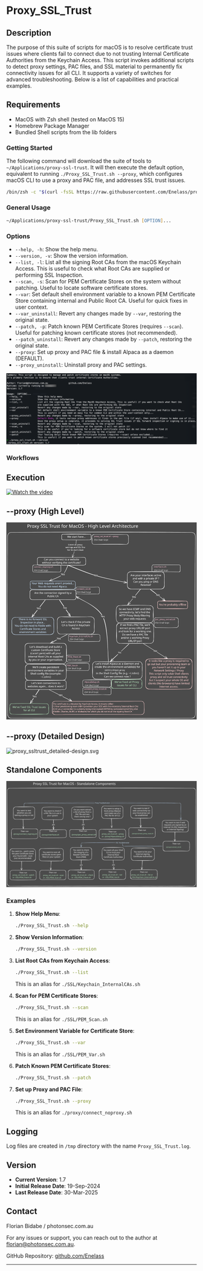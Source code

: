 # Proxy_SSL_Trust

## Description

The purpose of this suite of scripts for macOS is to resolve certificate trust issues where clients fail to connect due to not trusting Internal Certificate Authorities from the Keychain Access. This script invokes additional scripts to detect proxy settings, PAC files, and SSL material to permanently fix connectivity issues for all CLI. It supports a variety of switches for advanced troubleshooting. Below is a list of capabilities and practical examples.

## Requirements
- MacOS with Zsh shell (tested on MacOS 15)
- Homebrew Package Manager
- Bundled Shell scripts from the lib folders

### Getting Started
The following command will download the suite of tools to `~/Applications/proxy-ssl-trust`. It will then execute the default option, equivalent to running `./Proxy_SSL_Trust.sh --proxy`, which configures macOS CLI to use a proxy and PAC file, and addresses SSL trust issues.

```zsh
/bin/zsh -c "$(curl -fsSL https://raw.githubusercontent.com/Enelass/proxy-ssl-trust/refs/heads/main/lib/download_run_me.sh)"
```

### General Usage

```zsh
~/Applications/proxy-ssl-trust/Proxy_SSL_Trust.sh [OPTION]...
```

### Options

- `--help, -h`: Show the help menu.
- `--version, -v`: Show the version information.
- `--list, -l`: List all the signing Root CAs from the macOS Keychain Access. This is useful to check what Root CAs are supplied or performing SSL Inspection.
- `--scan, -s`: Scan for PEM Certificate Stores on the system without patching. Useful to locate software certificate stores.
- `--var`: Set default shell environment variable to a known PEM Certificate Store containing internal and Public Root CA. Useful for quick fixes in user context.
- `--var_uninstall`: Revert any changes made by `--var`, restoring the original state.
- `--patch, -p`: Patch known PEM Certificate Stores (requires `--scan`). Useful for patching known certificate stores (not recommended).
- `--patch_uninstall`: Revert any changes made by `--patch`, restoring the original state.
- `--proxy`: Set up proxy and PAC file & install Alpaca as a daemon (DEFAULT).
- `--proxy_uninstall`: Uninstall proxy and PAC settings.

![proxy_ssl_trust.png](assets/proxy_ssl_trust.png)

### Workflows

## Execution
[![Watch the video](https://img.youtube.com/vi/sAhBpycDMLI/0.jpg)](https://www.youtube.com/watch?v=sAhBpycDMLI)

## --proxy (High Level)
![proxy_ssltrust_high-level.svg](assets/proxy_ssltrust_high-level.svg)

## --proxy (Detailed Design)
![proxy_ssltrust_detailed-design.svg](assets/proxy_ssltrust_detailed-design.svg)

## Standalone Components 
![proxy_ssltrust_standalone-components.svg](assets/proxy_ssltrust_standalone-components.svg)

### Examples

1. **Show Help Menu**:
    ```zsh
    ./Proxy_SSL_Trust.sh --help
    ```

2. **Show Version Information**:
    ```zsh
    ./Proxy_SSL_Trust.sh --version
    ```

3. **List Root CAs from Keychain Access**:
    ```zsh
    ./Proxy_SSL_Trust.sh --list
    ```
    This is an alias for `./SSL/Keychain_InternalCAs.sh`

4. **Scan for PEM Certificate Stores**:
    ```zsh
    ./Proxy_SSL_Trust.sh --scan
    ```
    This is an alias for `./SSL/PEM_Scan.sh`

5. **Set Environment Variable for Certificate Store**:
    ```zsh
    ./Proxy_SSL_Trust.sh --var
    ```
    This is an alias for `./SSL/PEM_Var.sh`

6. **Patch Known PEM Certificate Stores**:
    ```zsh
    ./Proxy_SSL_Trust.sh --patch
    ```

7. **Set up Proxy and PAC File**:
    ```zsh
    ./Proxy_SSL_Trust.sh --proxy
    ```
    This is an alias for `./proxy/connect_noproxy.sh`

## Logging

Log files are created in `/tmp` directory with the name `Proxy_SSL_Trust.log`.

## Version

- **Current Version**: 1.7
- **Initial Release Date**: 19-Sep-2024
- **Last Release Date**: 30-Mar-2025

## Contact

Florian Bidabe  /  photonsec.com.au

For any issues or support, you can reach out to the author at florian@photonsec.com.au.

GitHub Repository: [github.com/Enelass](https://github.com/Enelass)

---

